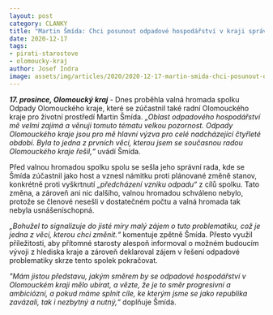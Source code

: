 ```yaml
---
layout: post
category: CLANKY
title: "Martin Šmída: Chci posunout odpadové hospodářství v kraji správným směrem"
date: 2020-12-17
tags: 
- pirati-starostove
- olomoucky-kraj
author: Josef Indra
image: assets/img/articles/2020/2020-12-17-martin-smida-chci-posunout-odpadove-hospodarstvi-v-kraji-spravnym-smerem.jpg  #751x422 pixelu
---
```

***17. prosince, Olomoucký kraj*** - Dnes proběhla valná hromada spolku Odpady Olomouckého kraje, které se zúčastnil také radní Olomouckého kraje pro životní prostředí Martin Šmída.  *„Oblast odpadového hospodářství mě velmi zajímá a věnuji tomuto tématu velkou pozornost. Odpady Olomouckého kraje jsou pro mě hlavní výzva pro celé nadcházející čtyřleté období.  Byla to jedna z prvních věcí, kterou jsem se současnou radou Olomouckého kraje řešil,“* uvádí Šmída. 

Před valnou hromadou spolku spolu se sešla jeho správní rada, kde se Šmída zúčastnil jako host a vznesl námitku proti plánované změně stanov, konkrétně proti vyškrtnutí *„předcházení vzniku odpadu“* z cílů spolku. Tato změna, a zároveň ani nic dalšího, valnou hromadou schváleno nebylo, protože se členové nesešli v dostatečném počtu a valná hromada tak nebyla usnášeníschopná. 

*„Bohužel to signalizuje do jisté míry malý zájem o tuto problematiku, což je jedna z věcí, kterou chci změnit.“* komentuje zpětně Šmída. Přesto využil příležitosti, aby přítomné starosty alespoň informoval o možném budoucím vývoji z hlediska kraje a zároveň deklaroval zájem v řešení odpadové problematiky skrze tento spolek pokračovat. 

*"Mám jistou představu, jakým směrem by se odpadové hospodářství v Olomouckém kraji mělo ubírat, a vězte, že je to směr progresivní a ambiciózní, a pokud máme splnit cíle, ke kterým jsme se jako republika zavázali, tak i nezbytný a nutný,“* doplňuje Šmída.
